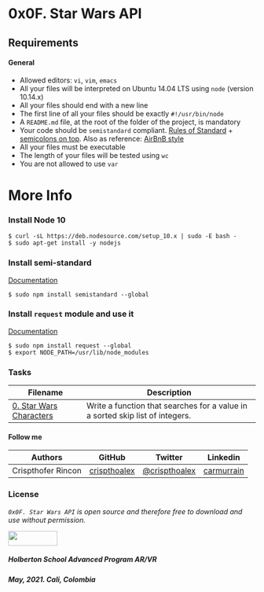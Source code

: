 # 0x0F. Star Wars API

## Requirements
#### General
<ul>
    <li>Allowed editors: <code>vi</code>, <code>vim</code>, <code>emacs</code></li>
    <li>All your files will be interpreted on Ubuntu 14.04 LTS using <code>node</code> (version 10.14.x)</li>
    <li>All your files should end with a new line</li>
    <li>The first line of all your files should be exactly <code>#!/usr/bin/node</code></li>
    <li>A <code>README.md</code> file, at the root of the folder of the project, is mandatory</li>
    <li>Your code should be <code>semistandard</code> compliant. <a href="/rltoken/7fwr0AM1Ph_2YpibFmY3wA" title="Rules of Standard" target="_blank">Rules of Standard</a> + <a href="/rltoken/s5n5IBBMZqfuk62xeimYrg" title="semicolons on top" target="_blank">semicolons on top</a>. Also as reference: <a href="/rltoken/nTwC1UjurAXd9SajmXhb2w" title="AirBnB style" target="_blank">AirBnB style</a></li>
    <li>All your files must be executable</li>
    <li>The length of your files will be tested using <code>wc</code></li>
    <li>You are not allowed to use <code>var</code></li>
</ul>


# More Info
<h3>Install Node 10</h3>
<pre><code>$ curl -sL https://deb.nodesource.com/setup_10.x | sudo -E bash -
$ sudo apt-get install -y nodejs
</code></pre>

<h3>Install semi-standard</h3>
<p><a href="/rltoken/s5n5IBBMZqfuk62xeimYrg" title="Documentation" target="_blank">Documentation</a></p>
<pre><code>$ sudo npm install semistandard --global
</code></pre>

<h3>Install <code>request</code> module and use it</h3>
<p><a href="/rltoken/-XDycLgGLJXzwsj9cZGFUw" title="Documentation" target="_blank">Documentation</a></p>
<pre><code>$ sudo npm install request --global
$ export NODE_PATH=/usr/lib/node_modules
</code></pre>

### Tasks

| **Filename** | **Description** |
|---|---|
| [0. Star Wars Characters](./0-starwars_characters.js) | Write a function that searches for a value in a sorted skip list of integers. |


#### Follow me

| Authors | GitHub | Twitter | Linkedin |
| :---: | :---: | :---: | :---: |
| Crispthofer Rincon | [crispthoalex](https://github.com/crispthoalex) | [@crispthoalex](https://twitter.com/crispthoalex) | [carmurrain](https://www.linkedin.com/in/carmurrain) |

### License
*`0x0F. Star Wars API` is open source and therefore free to download and use without permission.*

<a href="url"><img src="https://www.holbertonschool.com/holberton-logo.png" align-self="middle" width="100" height="30"></a>

##### Holberton School  Advanced Program  AR/VR
##### May, 2021. Cali, Colombia
